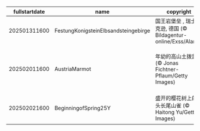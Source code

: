 |fullstartdate|name|copyright|title|image|
|--|--|--|--|--|
202501311600|FestungKonigsteinElbsandsteingebirge|国王岩堡垒 , 瑞士撒克逊, 德国 (© Bildagentur-online/Exss/Alamy)|雪与石|![](/zh-CN/2025/02/202501311600FestungKonigsteinElbsandsteingebirge.jpg)|
202502011600|AustriaMarmot|年幼的高山土拨鼠 (© Jonas Fichtner-Pflaum/Getty Images)|天气预报还是运气预报？|![](/zh-CN/2025/02/202502011600AustriaMarmot.jpg)|
202502021600|BeginningofSpring25Y|盛开的樱花树上的红头长尾山雀 (© Haitong Yu/Getty Images)|春光明媚的日子|![](/zh-CN/2025/02/202502021600BeginningofSpring25Y.jpg)|
